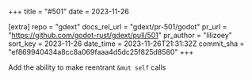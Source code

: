+++
title = "#501"
date = 2023-11-26

[extra]
repo = "gdext"
docs_rel_url = "gdext/pr-501/godot"
pr_url = "https://github.com/godot-rust/gdext/pull/501"
pr_author = "lilizoey"
sort_key = 2023-11-26
date_time = 2023-11-26T21:31:32Z
commit_sha = "ef869940434a8cc8a069faaa4d5dc25f825d8580"
+++

Add the ability to make reentrant `&mut self` calls
